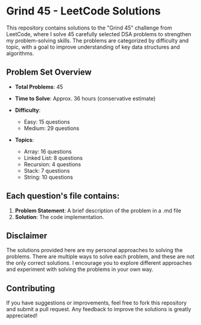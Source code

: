 # Grind 45 - LeetCode Solutions

This repository contains solutions to the "Grind 45" challenge from LeetCode, where I solve 45 carefully selected DSA problems to strengthen my problem-solving skills. The problems are categorized by difficulty and topic, with a goal to improve understanding of key data structures and algorithms.

## Problem Set Overview

- **Total Problems**: 45
- **Time to Solve**: Approx. 36 hours (conservative estimate)
- **Difficulty**:

  - Easy: 15 questions
  - Medium: 29 questions

- **Topics**:
  - Array: 16 questions
  - Linked List: 8 questions
  - Recursion: 4 questions
  - Stack: 7 questions
  - String: 10 questions

## Each question's file contains:

1. **Problem Statement**: A brief description of the problem in a .md file
2. **Solution**: The code implementation.

## Disclaimer

The solutions provided here are my personal approaches to solving the problems. There are multiple ways to solve each problem, and these are not the only correct solutions. I encourage you to explore different approaches and experiment with solving the problems in your own way.

## Contributing

If you have suggestions or improvements, feel free to fork this repository and submit a pull request. Any feedback to improve the solutions is greatly appreciated!
